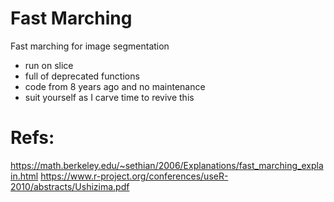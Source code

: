# Fast Marching
Fast marching for image segmentation
- run on slice
- full of deprecated functions
- code from 8 years ago and no maintenance
- suit yourself as I carve time to revive this

# Refs:
https://math.berkeley.edu/~sethian/2006/Explanations/fast_marching_explain.html
https://www.r-project.org/conferences/useR-2010/abstracts/Ushizima.pdf

